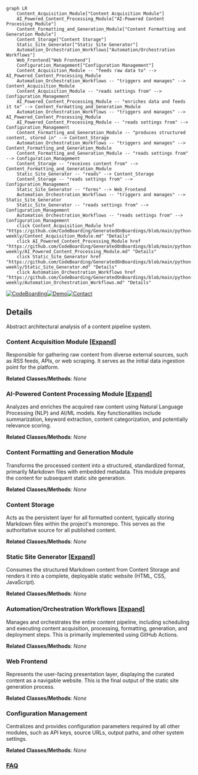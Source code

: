 ```mermaid
graph LR
    Content_Acquisition_Module["Content Acquisition Module"]
    AI_Powered_Content_Processing_Module["AI-Powered Content Processing Module"]
    Content_Formatting_and_Generation_Module["Content Formatting and Generation Module"]
    Content_Storage["Content Storage"]
    Static_Site_Generator["Static Site Generator"]
    Automation_Orchestration_Workflows["Automation/Orchestration Workflows"]
    Web_Frontend["Web Frontend"]
    Configuration_Management["Configuration Management"]
    Content_Acquisition_Module -- "feeds raw data to" --> AI_Powered_Content_Processing_Module
    Automation_Orchestration_Workflows -- "triggers and manages" --> Content_Acquisition_Module
    Content_Acquisition_Module -- "reads settings from" --> Configuration_Management
    AI_Powered_Content_Processing_Module -- "enriches data and feeds it to" --> Content_Formatting_and_Generation_Module
    Automation_Orchestration_Workflows -- "triggers and manages" --> AI_Powered_Content_Processing_Module
    AI_Powered_Content_Processing_Module -- "reads settings from" --> Configuration_Management
    Content_Formatting_and_Generation_Module -- "produces structured content, stored in" --> Content_Storage
    Automation_Orchestration_Workflows -- "triggers and manages" --> Content_Formatting_and_Generation_Module
    Content_Formatting_and_Generation_Module -- "reads settings from" --> Configuration_Management
    Content_Storage -- "receives content from" --> Content_Formatting_and_Generation_Module
    Static_Site_Generator -- "reads" --> Content_Storage
    Content_Storage -- "reads settings from" --> Configuration_Management
    Static_Site_Generator -- "forms" --> Web_Frontend
    Automation_Orchestration_Workflows -- "triggers and manages" --> Static_Site_Generator
    Static_Site_Generator -- "reads settings from" --> Configuration_Management
    Automation_Orchestration_Workflows -- "reads settings from" --> Configuration_Management
    click Content_Acquisition_Module href "https://github.com/CodeBoarding/GeneratedOnBoardings/blob/main/python-weekly/Content_Acquisition_Module.md" "Details"
    click AI_Powered_Content_Processing_Module href "https://github.com/CodeBoarding/GeneratedOnBoardings/blob/main/python-weekly/AI_Powered_Content_Processing_Module.md" "Details"
    click Static_Site_Generator href "https://github.com/CodeBoarding/GeneratedOnBoardings/blob/main/python-weekly/Static_Site_Generator.md" "Details"
    click Automation_Orchestration_Workflows href "https://github.com/CodeBoarding/GeneratedOnBoardings/blob/main/python-weekly/Automation_Orchestration_Workflows.md" "Details"
```

[![CodeBoarding](https://img.shields.io/badge/Generated%20by-CodeBoarding-9cf?style=flat-square)](https://github.com/CodeBoarding/CodeBoarding)[![Demo](https://img.shields.io/badge/Try%20our-Demo-blue?style=flat-square)](https://www.codeboarding.org/demo)[![Contact](https://img.shields.io/badge/Contact%20us%20-%20contact@codeboarding.org-lightgrey?style=flat-square)](mailto:contact@codeboarding.org)

## Details

Abstract architectural analysis of a content pipeline system.

### Content Acquisition Module [[Expand]](./Content_Acquisition_Module.md)
Responsible for gathering raw content from diverse external sources, such as RSS feeds, APIs, or web scraping. It serves as the initial data ingestion point for the platform.


**Related Classes/Methods**: _None_

### AI-Powered Content Processing Module [[Expand]](./AI_Powered_Content_Processing_Module.md)
Analyzes and enriches the acquired raw content using Natural Language Processing (NLP) and AI/ML models. Key functionalities include summarization, keyword extraction, content categorization, and potentially relevance scoring.


**Related Classes/Methods**: _None_

### Content Formatting and Generation Module
Transforms the processed content into a structured, standardized format, primarily Markdown files with embedded metadata. This module prepares the content for subsequent static site generation.


**Related Classes/Methods**: _None_

### Content Storage
Acts as the persistent layer for all formatted content, typically storing Markdown files within the project's monorepo. This serves as the authoritative source for all published content.


**Related Classes/Methods**: _None_

### Static Site Generator [[Expand]](./Static_Site_Generator.md)
Consumes the structured Markdown content from Content Storage and renders it into a complete, deployable static website (HTML, CSS, JavaScript).


**Related Classes/Methods**: _None_

### Automation/Orchestration Workflows [[Expand]](./Automation_Orchestration_Workflows.md)
Manages and orchestrates the entire content pipeline, including scheduling and executing content acquisition, processing, formatting, generation, and deployment steps. This is primarily implemented using GitHub Actions.


**Related Classes/Methods**: _None_

### Web Frontend
Represents the user-facing presentation layer, displaying the curated content as a navigable website. This is the final output of the static site generation process.


**Related Classes/Methods**: _None_

### Configuration Management
Centralizes and provides configuration parameters required by all other modules, such as API keys, source URLs, output paths, and other system settings.


**Related Classes/Methods**: _None_



### [FAQ](https://github.com/CodeBoarding/GeneratedOnBoardings/tree/main?tab=readme-ov-file#faq)